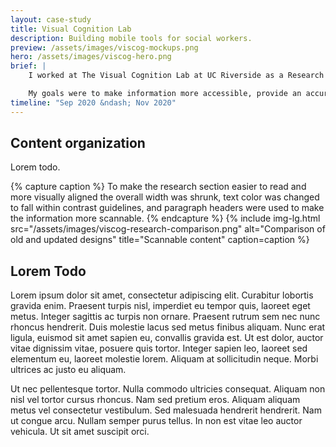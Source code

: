 ```yaml
---
layout: case-study
title: Visual Cognition Lab
description: Building mobile tools for social workers.
preview: /assets/images/viscog-mockups.png
hero: /assets/images/viscog-hero.png
brief: |
    I worked at The Visual Cognition Lab at UC Riverside as a Research Assistant. While working here I noticed that our website could use some upgrades to provide a better experience for the lab's participants.

    My goals were to make information more accessible, provide an accurate representation of the current state of the lab, and give the lab a new brand identity.
timeline: "Sep 2020 &ndash; Nov 2020"
---
```


## Content organization

Lorem todo.

{% capture caption %}
To make the research section easier to read and more visually aligned the overall width was shrunk, text color was changed to fall within contrast guidelines, and paragraph headers were used to make the information more scannable.
{% endcapture %}
{%
  include
  img-lg.html
  src="/assets/images/viscog-research-comparison.png"
  alt="Comparison of old and updated designs"
  title="Scannable content"
  caption=caption
%}

## Lorem Todo

Lorem ipsum dolor sit amet, consectetur adipiscing elit. Curabitur lobortis gravida enim. Praesent turpis nisl, imperdiet eu tempor quis, laoreet eget metus. Integer sagittis ac turpis non ornare. Praesent rutrum sem nec nunc rhoncus hendrerit. Duis molestie lacus sed metus finibus aliquam. Nunc erat ligula, euismod sit amet sapien eu, convallis gravida est. Ut est dolor, auctor vitae dignissim vitae, posuere quis tortor. Integer sapien leo, laoreet sed elementum eu, laoreet molestie lorem. Aliquam at sollicitudin neque. Morbi ultrices ac justo eu aliquam.

Ut nec pellentesque tortor. Nulla commodo ultricies consequat. Aliquam non nisl vel tortor cursus rhoncus. Nam sed pretium eros. Aliquam aliquam metus vel consectetur vestibulum. Sed malesuada hendrerit hendrerit. Nam ut congue arcu. Nullam semper purus tellus. In non est vitae leo auctor vehicula. Ut sit amet suscipit orci.
